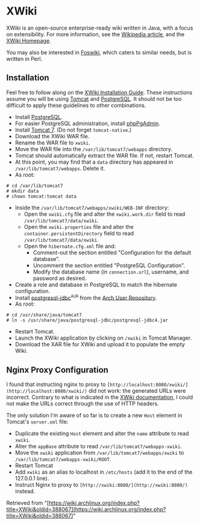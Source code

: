 # XWiki

XWiki is an open-source enterprise-ready wiki written in Java, with a focus on extensibility. For more information, see the [Wikipedia article](https://en.wikipedia.org/wiki/XWiki "wikipedia:XWiki"), and the [XWiki Homepage](http://www.xwiki.org).

You may also be interested in [Foswiki](/index.php/Foswiki "Foswiki"), which caters to similar needs, but is written in Perl.

## Installation

Feel free to follow along on the [XWiki Installation Guide](http://platform.xwiki.org/xwiki/bin/view/AdminGuide/Installation). These instructions assume you will be using [Tomcat](/index.php/Tomcat "Tomcat") and [PostgreSQL](/index.php/PostgreSQL "PostgreSQL"). It should not be too difficult to apply these guidelines to other combinations.

*   Install [PostgreSQL](/index.php/PostgreSQL "PostgreSQL").
*   For easier PostgreSQL administration, install [phpPgAdmin](/index.php/PhpPgAdmin "PhpPgAdmin").
*   Install [Tomcat 7](/index.php/Tomcat "Tomcat"). (Do not forget `tomcat-native`.)
*   Download the XWiki WAR file.
*   Rename the WAR file to `xwiki`.
*   Move the WAR file into the `/var/lib/tomcat7/webapps` directory.
*   Tomcat should automatically extract the WAR file. If not, restart Tomcat.
*   At this point, you may find that a `data` directory has appeared in `/var/lib/tomcat7/webapps`. Delete it.
*   As root:

```
# cd /var/lib/tomcat7
# mkdir data
# chown tomcat:tomcat data

```

*   Inside the `/var/lib/tomcat7/webapps/xwiki/WEB-INF` directory:
    *   Open the `xwiki.cfg` file and alter the `xwiki.work.dir` field to read `/var/lib/tomcat7/data/xwiki`.
    *   Open the `xwiki.properties` file and alter the `container.persistentDirectory` field to read `/var/lib/tomcat7/data/xwiki`.
    *   Open the `hibernate.cfg.xml` file and:
        *   Comment-out the section entitled "Configuration for the default database".
        *   Uncomment the section entitled "PostgreSQL Configuration".
        *   Modify the database name (in `connection.url`), username, and password as desired.
*   Create a role and database in PostgreSQL to match the hibernate configuration.
*   Install [postgresql-jdbc](https://aur.archlinux.org/packages/postgresql-jdbc/)<sup><small>AUR</small></sup> from the [Arch User Repository](/index.php/Arch_User_Repository "Arch User Repository").
*   As root:

```
# cd /usr/share/java/tomcat7
# ln -s /usr/share/java/postgresql-jdbc/postgresql-jdbc4.jar

```

*   Restart Tomcat.
*   Launch the XWiki application by clicking on `/xwiki` in Tomcat Manager.
*   Download the XAR file for XWiki and upload it to populate the empty Wiki.

## Nginx Proxy Configuration

I found that instructing nginx to proxy to `[http://localhost:8080/xwiki/](http://localhost:8080/xwiki/)` did not work: the generated URLs were incorrect. Contrary to what is indicated in the [XWiki documentation](http://platform.xwiki.org/xwiki/bin/view/AdminGuide/Configuration#HReverseproxysetup), I could not make the URLs correct through the use of HTTP headers.

The only solution I'm aware of so far is to create a new `Host` element in Tomcat's `server.xml` file:

*   Duplicate the existing `Host` element and alter the `name` attribute to read `xwiki`.
*   Alter the `appBase` attribute to read `/var/lib/tomcat7/webapps-xwiki`.
*   Move the `xwiki` application from `/var/lib/tomcat7/webapps/xwiki` to `/var/lib/tomcat7/webapps-xwiki/ROOT`.
*   Restart Tomcat
*   Add `xwiki` as an alias to localhost in `/etc/hosts` (add it to the end of the 127.0.0.1 line).
*   Instruct Nginx to proxy to `[http://xwiki:8080/](http://xwiki:8080/)` instead.

Retrieved from "[https://wiki.archlinux.org/index.php?title=XWiki&oldid=388067](https://wiki.archlinux.org/index.php?title=XWiki&oldid=388067)"